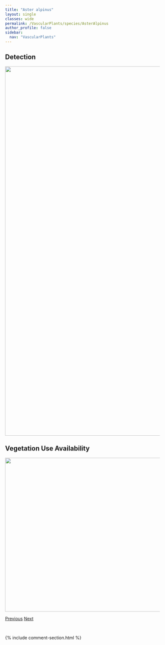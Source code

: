 ```yaml
---
title: "Aster alpinus"
layout: single
classes: wide
permalink: /VascularPlants/species/AsterAlpinus
author_profile: false
sidebar:
  nav: "VascularPlants"
---
```


<h2>Detection</h2>

<a href="https://drive.google.com/uc?export=view&id=14fSYrV8ZBnYdjc5bTP_RJim0H1a3bwQn">
<img src="https://drive.google.com/uc?export=view&id=14fSYrV8ZBnYdjc5bTP_RJim0H1a3bwQn" height = "1200" width = "800">
</a>


<h2>Vegetation Use Availability</h2>

<a href="https://drive.google.com/uc?export=view&id=1Le4GkZeH_Rd-LdUtVP5Vqlv_Y3pIaBbS">
<img src="https://drive.google.com/uc?export=view&id=1Le4GkZeH_Rd-LdUtVP5Vqlv_Y3pIaBbS" height = "500" width = "1000">
</a>


<a href="/DevelopmentWebsite/VascularPlants/species/Aster" class="pagination--pager" title="Aster">Previous</a> <a href="/DevelopmentWebsite/VascularPlants/species/Astragalus" class="pagination--pager" title="Astragalus">Next</a>

<p>&nbsp;</p>

{% include comment-section.html %}

